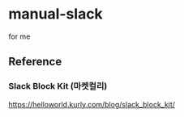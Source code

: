 # manual-slack
for me


## Reference
### Slack Block Kit (마켓컬리)
https://helloworld.kurly.com/blog/slack_block_kit/   
